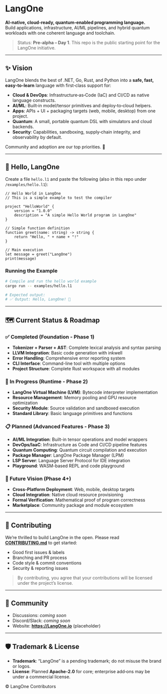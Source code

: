 # LangOne

**AI‑native, cloud‑ready, quantum‑enabled programming language.**  
Build applications, infrastructure, AI/ML pipelines, and hybrid quantum workloads with one coherent language and toolchain.

> Status: **Pre‑alpha – Day 1**. This repo is the public starting point for the LangOne initiative.

---

## ✨ Vision

LangOne blends the best of .NET, Go, Rust, and Python into a **safe, fast, easy‑to‑learn** language with first‑class support for:

- **Cloud & DevOps**: Infrastructure‑as‑Code (IaC) and CI/CD as native language constructs.
- **AI/ML**: Built‑in model/tensor primitives and deploy‑to‑cloud helpers.
- **Apps**: APIs + UI + packaging targets (web, mobile, desktop) from one project.
- **Quantum**: A small, portable quantum DSL with simulators and cloud backends.
- **Security**: Capabilities, sandboxing, supply‑chain integrity, and observability by default.

Community and adoption are our top priorities. 💙

---

## 🧪 Hello, LangOne

Create a file `hello.l1` and paste the following (also in this repo under `/examples/hello.l1`):

```langone
// Hello World in LangOne
// This is a simple example to test the compiler

project "HelloWorld" {
    version = "1.0.0"
    description = "A simple Hello World program in LangOne"
}

// Simple function definition
function greet(name: string) -> string {
    return "Hello, " + name + "!"
}

// Main execution
let message = greet("LangOne")
print(message)
```

### Running the Example
```bash
# Compile and run the hello world example
cargo run -- examples/hello.l1

# Expected output:
# ✅ Output: Hello, LangOne! 🚀
```

---

## 🗺️ Current Status & Roadmap

### ✅ Completed (Foundation - Phase 1)
- **Tokenizer + Parser + AST**: Complete lexical analysis and syntax parsing
- **LLVM Integration**: Basic code generation with inkwell
- **Error Handling**: Comprehensive error reporting system
- **CLI Interface**: Command-line tool with multiple options
- **Project Structure**: Complete Rust workspace with all modules

### 🔄 In Progress (Runtime - Phase 2)
- **LangOne Virtual Machine (LVM)**: Bytecode interpreter implementation
- **Resource Management**: Memory pooling and GPU resource optimization
- **Security Module**: Source validation and sandboxed execution
- **Standard Library**: Basic language primitives and functions

### 📋 Planned (Advanced Features - Phase 3)
- **AI/ML Integration**: Built-in tensor operations and model wrappers
- **DevOps/IaaC**: Infrastructure as Code and CI/CD pipeline features
- **Quantum Computing**: Quantum circuit compilation and execution
- **Package Manager**: LangOne Package Manager (LPM)
- **LSP Server**: Language Server Protocol for IDE integration
- **Playground**: WASM-based REPL and code playground

### 🚀 Future Vision (Phase 4+)
- **Cross-Platform Deployment**: Web, mobile, desktop targets
- **Cloud Integration**: Native cloud resource provisioning
- **Formal Verification**: Mathematical proof of program correctness
- **Marketplace**: Community package and module ecosystem

---

## 🤝 Contributing

We’re thrilled to build LangOne in the open. Please read **[CONTRIBUTING.md](CONTRIBUTING.md)** to get started:
- Good first issues & labels
- Branching and PR process
- Code style & commit conventions
- Security & reporting issues

> By contributing, you agree that your contributions will be licensed under the project’s license.

---

## 💬 Community

- Discussions: _coming soon_
- Discord/Slack: _coming soon_
- Website: **https://LangOne.io** (placeholder)

---

## 🛡️ Trademark & License

- **Trademark**: “LangOne” is a pending trademark; do not misuse the brand or logos.
- **License**: Planned **Apache‑2.0** for core; enterprise add‑ons may be under a commercial license.

© LangOne Contributors
